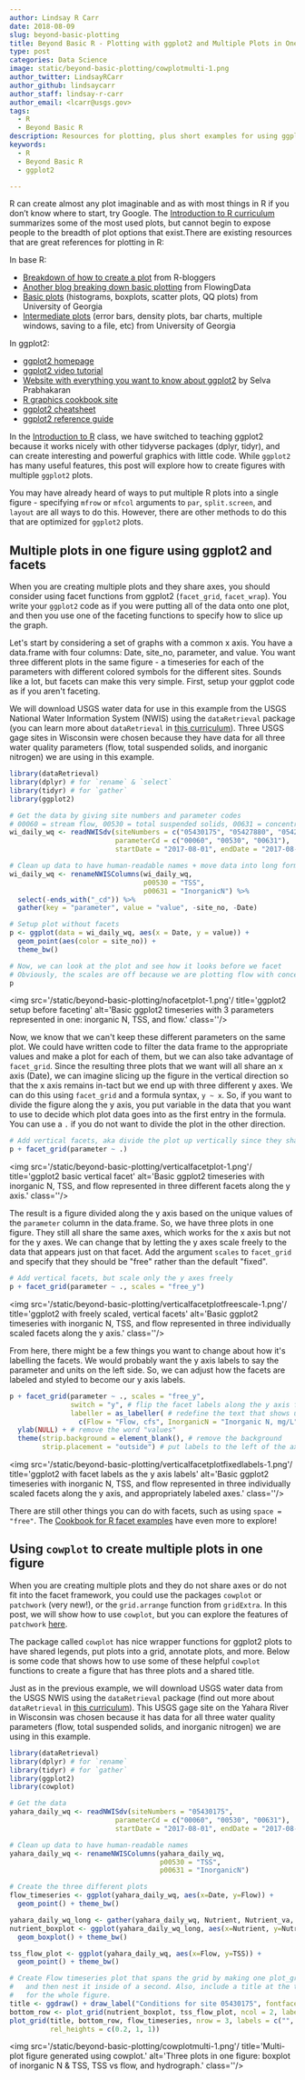 ```yaml
---
author: Lindsay R Carr
date: 2018-08-09
slug: beyond-basic-plotting
title: Beyond Basic R - Plotting with ggplot2 and Multiple Plots in One Figure
type: post
categories: Data Science
image: static/beyond-basic-plotting/cowplotmulti-1.png
author_twitter: LindsayRCarr
author_github: lindsaycarr
author_staff: lindsay-r-carr
author_email: <lcarr@usgs.gov>
tags:
  - R
  - Beyond Basic R
description: Resources for plotting, plus short examples for using ggplot2 for common use-cases and adding USGS style.
keywords:
  - R
  - Beyond Basic R
  - ggplot2

---
```

R can create almost any plot imaginable and as with most things in R if you don’t know where to start, try Google. The [Introduction to R curriculum](https://owi.usgs.gov/R/training-curriculum/intro-curriculum) summarizes some of the most used plots, but cannot begin to expose people to the breadth of plot options that exist.There are existing resources that are great references for plotting in R:

In base R:

-   [Breakdown of how to create a plot](https://www.r-bloggers.com/how-to-plot-a-graph-in-r/) from R-bloggers
-   [Another blog breaking down basic plotting](https://flowingdata.com/2012/12/17/getting-started-with-charts-in-r/) from FlowingData
-   [Basic plots](https://www.cyclismo.org/tutorial/R/plotting.html) (histograms, boxplots, scatter plots, QQ plots) from University of Georgia
-   [Intermediate plots](https://www.cyclismo.org/tutorial/R/intermediatePlotting.html) (error bars, density plots, bar charts, multiple windows, saving to a file, etc) from University of Georgia

In ggplot2:

-   [ggplot2 homepage](http://ggplot2.tidyverse.org/)
-   [ggplot2 video tutorial](https://www.youtube.com/watch?v=rsG-GgR0aEY)
-   [Website with everything you want to know about ggplot2](http://r-statistics.co/Complete-Ggplot2-Tutorial-Part1-With-R-Code.html) by Selva Prabhakaran
-   [R graphics cookbook site](http://www.cookbook-r.com/Graphs/)
-   [ggplot2 cheatsheet](https://www.rstudio.com/wp-content/uploads/2015/03/ggplot2-cheatsheet.pdf)
-   [ggplot2 reference guide](http://ggplot2.tidyverse.org/reference/)

In the [Introduction to R](https://owi.usgs.gov/R/training-curriculum/intro-curriculum) class, we have switched to teaching ggplot2 because it works nicely with other tidyverse packages (dplyr, tidyr), and can create interesting and powerful graphics with little code. While `ggplot2` has many useful features, this post will explore how to create figures with multiple `ggplot2` plots.

You may have already heard of ways to put multiple R plots into a single figure - specifying `mfrow` or `mfcol` arguments to `par`, `split.screen`, and `layout` are all ways to do this. However, there are other methods to do this that are optimized for `ggplot2` plots.

Multiple plots in one figure using ggplot2 and facets
-----------------------------------------------------

When you are creating multiple plots and they share axes, you should consider using facet functions from ggplot2 (`facet_grid`, `facet_wrap`). You write your `ggplot2` code as if you were putting all of the data onto one plot, and then you use one of the faceting functions to specify how to slice up the graph.

Let's start by considering a set of graphs with a common x axis. You have a data.frame with four columns: Date, site\_no, parameter, and value. You want three different plots in the same figure - a timeseries for each of the parameters with different colored symbols for the different sites. Sounds like a lot, but facets can make this very simple. First, setup your ggplot code as if you aren't faceting.

We will download USGS water data for use in this example from the USGS National Water Information System (NWIS) using the `dataRetrieval` package (you can learn more about `dataRetrieval` in [this curriculum](https://owi.usgs.gov/R/training-curriculum/usgs-packages/)). Three USGS gage sites in Wisconsin were chosen because they have data for all three water quality parameters (flow, total suspended solids, and inorganic nitrogen) we are using in this example.

``` r
library(dataRetrieval)
library(dplyr) # for `rename` & `select`
library(tidyr) # for `gather`
library(ggplot2)

# Get the data by giving site numbers and parameter codes
# 00060 = stream flow, 00530 = total suspended solids, 00631 = concentration of inorganic nitrogen
wi_daily_wq <- readNWISdv(siteNumbers = c("05430175", "05427880", "05427927"),
                          parameterCd = c("00060", "00530", "00631"),
                          startDate = "2017-08-01", endDate = "2017-08-31")

# Clean up data to have human-readable names + move data into long format
wi_daily_wq <- renameNWISColumns(wi_daily_wq,
                                 p00530 = "TSS",
                                 p00631 = "InorganicN") %>%
  select(-ends_with("_cd")) %>%
  gather(key = "parameter", value = "value", -site_no, -Date)

# Setup plot without facets
p <- ggplot(data = wi_daily_wq, aes(x = Date, y = value)) +
  geom_point(aes(color = site_no)) +
  theme_bw()

# Now, we can look at the plot and see how it looks before we facet
# Obviously, the scales are off because we are plotting flow with concentrations
p
```

<img src='/static/beyond-basic-plotting/nofacetplot-1.png'/ title='ggplot2 setup before faceting' alt='Basic ggplot2 timeseries with 3 parameters represented in one: inorganic N, TSS, and flow.' class=''/>

Now, we know that we can't keep these different parameters on the same plot. We could have written code to filter the data frame to the appropriate values and make a plot for each of them, but we can also take advantage of `facet_grid`. Since the resulting three plots that we want will all share an x axis (Date), we can imagine slicing up the figure in the vertical direction so that the x axis remains in-tact but we end up with three different y axes. We can do this using `facet_grid` and a formula syntax, `y ~ x`. So, if you want to divide the figure along the y axis, you put variable in the data that you want to use to decide which plot data goes into as the first entry in the formula. You can use a `.` if you do not want to divide the plot in the other direction.

``` r
# Add vertical facets, aka divide the plot up vertically since they share an x axis
p + facet_grid(parameter ~ .)
```

<img src='/static/beyond-basic-plotting/verticalfacetplot-1.png'/ title='ggplot2 basic vertical facet' alt='Basic ggplot2 timeseries with inorganic N, TSS, and flow represented in three different facets along the y axis.' class=''/>

The result is a figure divided along the y axis based on the unique values of the `parameter` column in the data.frame. So, we have three plots in one figure. They still all share the same axes, which works for the x axis but not for the y axes. We can change that by letting the y axes scale freely to the data that appears just on that facet. Add the argument `scales` to `facet_grid` and specify that they should be "free" rather than the default "fixed".

``` r
# Add vertical facets, but scale only the y axes freely
p + facet_grid(parameter ~ ., scales = "free_y")
```

<img src='/static/beyond-basic-plotting/verticalfacetplotfreescale-1.png'/ title='ggplot2 with freely scaled, vertical facets' alt='Basic ggplot2 timeseries with inorganic N, TSS, and flow represented in three individually scaled facets along the y axis.' class=''/>

From here, there might be a few things you want to change about how it's labelling the facets. We would probably want the y axis labels to say the parameter and units on the left side. So, we can adjust how the facets are labeled and styled to become our y axis labels.

``` r
p + facet_grid(parameter ~ ., scales = "free_y",
               switch = "y", # flip the facet labels along the y axis from the right side to the left
               labeller = as_labeller( # redefine the text that shows up for the facets
                 c(Flow = "Flow, cfs", InorganicN = "Inorganic N, mg/L", TSS = "TSS, mg/L"))) +
  ylab(NULL) + # remove the word "values"
  theme(strip.background = element_blank(), # remove the background
        strip.placement = "outside") # put labels to the left of the axis text
```

<img src='/static/beyond-basic-plotting/verticalfacetplotfixedlabels-1.png'/ title='ggplot2 with facet labels as the y axis labels' alt='Basic ggplot2 timeseries with inorganic N, TSS, and flow represented in three individually scaled facets along the y axis, and appropriately labeled axes.' class=''/>

There are still other things you can do with facets, such as using `space = "free"`. The [Cookbook for R facet examples](http://www.cookbook-r.com/Graphs/Facets_(ggplot2)/) have even more to explore!

Using `cowplot` to create multiple plots in one figure
------------------------------------------------------

When you are creating multiple plots and they do not share axes or do not fit into the facet framework, you could use the packages `cowplot` or `patchwork` (very new!), or the `grid.arrange` function from `gridExtra`. In this post, we will show how to use `cowplot`, but you can explore the features of `patchwork` [here](https://github.com/thomasp85/patchwork).

The package called `cowplot` has nice wrapper functions for ggplot2 plots to have shared legends, put plots into a grid, annotate plots, and more. Below is some code that shows how to use some of these helpful `cowplot` functions to create a figure that has three plots and a shared title.

Just as in the previous example, we will download USGS water data from the USGS NWIS using the `dataRetrieval` package (find out more about `dataRetrieval` in [this curriculum](https://owi.usgs.gov/R/training-curriculum/usgs-packages/)). This USGS gage site on the Yahara River in Wisconsin was chosen because it has data for all three water quality parameters (flow, total suspended solids, and inorganic nitrogen) we are using in this example.

``` r
library(dataRetrieval)
library(dplyr) # for `rename`
library(tidyr) # for `gather`
library(ggplot2)
library(cowplot)

# Get the data
yahara_daily_wq <- readNWISdv(siteNumbers = "05430175",
                          parameterCd = c("00060", "00530", "00631"),
                          startDate = "2017-08-01", endDate = "2017-08-31")

# Clean up data to have human-readable names
yahara_daily_wq <- renameNWISColumns(yahara_daily_wq,
                                     p00530 = "TSS",
                                     p00631 = "InorganicN")

# Create the three different plots
flow_timeseries <- ggplot(yahara_daily_wq, aes(x=Date, y=Flow)) +
  geom_point() + theme_bw()

yahara_daily_wq_long <- gather(yahara_daily_wq, Nutrient, Nutrient_va, TSS, InorganicN)
nutrient_boxplot <- ggplot(yahara_daily_wq_long, aes(x=Nutrient, y=Nutrient_va)) +
  geom_boxplot() + theme_bw()

tss_flow_plot <- ggplot(yahara_daily_wq, aes(x=Flow, y=TSS)) +
  geom_point() + theme_bw()

# Create Flow timeseries plot that spans the grid by making one plot_grid
#   and then nest it inside of a second. Also, include a title at the top
#   for the whole figure.
title <- ggdraw() + draw_label("Conditions for site 05430175", fontface='bold')
bottom_row <- plot_grid(nutrient_boxplot, tss_flow_plot, ncol = 2, labels = "AUTO")
plot_grid(title, bottom_row, flow_timeseries, nrow = 3, labels = c("", "", "C"),
          rel_heights = c(0.2, 1, 1))
```

<img src='/static/beyond-basic-plotting/cowplotmulti-1.png'/ title='Multi-plot figure generated using cowplot.' alt='Three plots in one figure: boxplot of inorganic N & TSS, TSS vs flow, and hydrograph.' class=''/>
